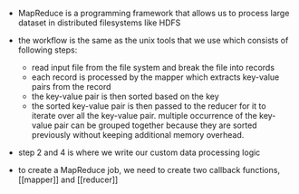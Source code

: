 - MapReduce is a programming framework that allows us to process large dataset in distributed filesystems like HDFS 
- the workflow is the same as the unix tools that we use which consists of following steps:
	- read input file from the file system and break the file into records 
	- each record is processed by the mapper which extracts key-value pairs from the record
	- the key-value pair is then sorted based on the key
	- the sorted key-value pair is then passed to the reducer for it to iterate over all the key-value pair. multiple occurrence of the key-value pair can be grouped together because they are sorted previously without keeping additional memory overhead.


- step 2 and 4 is where we write our custom data processing logic
- to create a MapReduce job, we need to create two callback functions, [[mapper]] and [[reducer]]